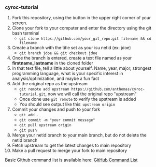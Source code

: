 ### cyroc-tutorial

1. Fork this repository, using the button in the upper right corner of your screen.
2. Clone your fork to your computer and enter the directory using the git bash terminal
    - `git clone https://github.com/your_git_repo.git filename && cd filename`
4. Create a branch with the title set as your isu netid (ex: jdoe)
    - `git branch jdoe && git checkout jdoe`
6. Once the branch is entered, create a text file named as your **firstname_lastname** in the cloned folder
8. In that text file, tell a little about yourself. Name, year, major, strongest programming language, what is your specific interest in analysis/optimization, and maybe a fun fact
9. Add the original repo as the upstream 
    - `git remote add upstream https://github.com/anthomas/cyroc-tutorial.git`, now we will call the original repo "upstream"
    - Once done use `git remote` to verify the upstream is added
    - You should see output like this:  `upstream origin`
11. Commit your changes and push to your fork
    - `git add .`
    - `git commit -m "your commit message"`
    - `git pull upstream origin`
    - `git push`
12. Merge your netid branch to your main branch, but do not delete the netid branch
12. Fetch upstream to get the latest changes to main repository
13. Make a pull request to merge your fork to main repository

Basic Github command list is available here: [GitHub Command List](https://github.com/anthomas01/notes/blob/master/README.md#basic-commands)
